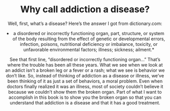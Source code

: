 <center><h1>Why call addiction a disease?</h1><center>

Well, first, what’s a disease? Here’s the answer I got from dictionary.com:
* a disordered or incorrectly functioning organ, part, structure, or system of the body resulting from the effect of genetic or developmental errors, infection, poisons, nutritional deficiency or imbalance, toxicity, or unfavorable environmental factors; illness; sickness; ailment.*

See that first line, “disordered or incorrectly functioning organ…” That’s where the trouble has been all these years. What we see when we look at an addict isn’t a broken leg or a fever or a rash; what we see is behavior we don’t like. So, instead of thinking of addiction as a disease or illness, we’ve been thinking of it as just a set of behaviors, a moral problem. Even when doctors finally realized it was an illness, most of society couldn’t believe it because we couldn’t show them the broken organ. Part of what I want to accomplish in this book is to show you the broken organ so that you can understand that addiction is a disease and that it has a good treatment.
